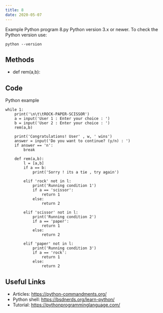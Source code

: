```yaml
---
title: 8
date: 2020-05-07
---
```

Example Python program 8.py
Python version 3.x or newer.
To check the Python version use:

    python --version


## Methods

* 	def rem(a,b):

## Code

Python example

    while 1:
    	print('\n\t\tROCK-PAPER-SCISSOR')
    	a = input('User 1 : Enter your choice : ')
    	b = input('User 2 : Enter your choice : ')
    	rem(a,b)
    
    	print('Congratulations! User' , w, ' wins')
    	answer = input('Do you want to continue? (y/n) : ')
    	if answer == 'n':
    		break
    		
    	def rem(a,b):
    		l = [a,b]
    		if a == b:
    			print('Sorry ! its a tie , try again')
    	
    		elif 'rock' not in l:
    			print('Running condition 1')
    			if a == 'scissor':
    				return 1
    			else:
    				return 2
    			
    		elif 'scissor' not in l:
    			print('Running condition 2')
    			if a == 'paper':
    				return 1
    			else:
    				return 2
    			
    		elif 'paper' not in l:
    			print('Running condition 3')
    			if a == 'rock':
    				return 1
    			else:
    				return 2
    

## Useful Links

- Articles: https://python-commandments.org/
- Python shell: https://bsdnerds.org/learn-python/
- Tutorial: https://pythonprogramminglanguage.com/
